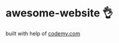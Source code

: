 # awesome-website :ok_hand:                                                              
built with help of <a href="http://johnelder.com/">codemy.com</a>
